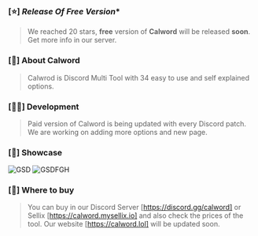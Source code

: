 

### [⭐️] *Release Of Free Version**
> We reached 20 stars, **free** version of **Calword** will be released **soon**. Get more info in our server.

### [📜] **About Calword**
> Calwrod is Discord Multi Tool with 34 easy to use and self explained options. 

### [👨‍💻] **Development** 
> Paid version of Calword is being updated with every Discord patch. We are working on adding more options and new page.

### [👾] **Showcase**
![GSD](https://github.com/lostroes/calword-multitool/assets/80589822/ac81e0f5-3582-43bc-b85c-9197d01db3fa)
![GSDFGH](https://github.com/lostroes/calword-multitool/assets/80589822/c23f0fbf-ecf5-4c2c-a2e5-f2c40bca2fea)



### [💸] **Where to buy**
> You can buy in our Discord Server [https://discord.gg/calword] or Sellix [https://calword.mysellix.io] and also check the prices of the tool. Our website [https://calword.lol] will be updated soon.
